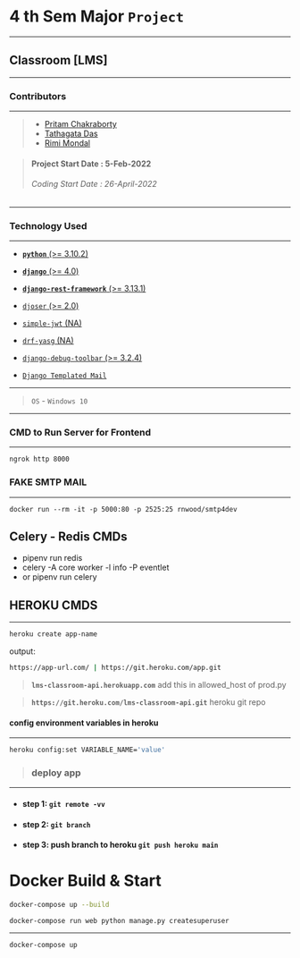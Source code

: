 # 4 th Sem Major `Project`

---

## Classroom [LMS]

---

### Contributors

---

> - [Pritam Chakraborty](https://github.com/PritamChk)
> - [Tathagata Das](https://github.com/TathagataDas99/)
> - [Rimi Mondal](https://github.com/RimiDeb13)

> #### Project Start Date : 5-Feb-2022
>
> ###### Coding Start Date : 26-April-2022

---

### Technology Used

---

- [**`python`** (>= 3.10.2)](https://www.python.org/)
- [**`django`** (>= 4.0)](https://docs.djangoproject.com/en/4.0/intro/install/)
- [**`django-rest-framework`** (>= 3.13.1)](https://www.django-rest-framework.org/)
- [`djoser` (>= 2.0)](https://djoser.readthedocs.io/en/latest/getting_started.html)
- [`simple-jwt` (NA)](https://django-rest-framework-simplejwt.readthedocs.io/en/latest/getting_started.html)
- [`drf-yasg` (NA)](https://django-rest-framework-simplejwt.readthedocs.io/en/latest/drf_yasg_integration.html)
- [`django-debug-toolbar` (>= 3.2.4)](https://django-debug-toolbar.readthedocs.io/en/latest/installation.html)

- [`Django Templated Mail`](https://django-templated-mail.readthedocs.io/en/latest/)

---

> `OS` - `Windows 10`

---

### CMD to Run Server for Frontend

---

```bash
ngrok http 8000
```

### FAKE SMTP MAIL

---

```docker
docker run --rm -it -p 5000:80 -p 2525:25 rnwood/smtp4dev
```

## Celery - Redis CMDs

- pipenv run redis
- celery -A core worker -l info -P eventlet
- or pipenv run celery

## HEROKU CMDS

---

```bash
heroku create app-name
```

output:

```bash
https://app-url.com/ | https://git.heroku.com/app.git
```

> **`lms-classroom-api.herokuapp.com`** add this in allowed_host of prod.py

> **`https://git.heroku.com/lms-classroom-api.git`** heroku git repo

#### config environment variables in heroku

---

```bash
heroku config:set VARIABLE_NAME='value'
```

> ### deploy app

---

- #### step 1: `git remote -vv`
- #### step 2: `git branch`
- #### step 3: push branch to heroku `git push heroku main`

# Docker Build & Start

```bash
docker-compose up --build
```

```docker
docker-compose run web python manage.py createsuperuser
```

---

```bash
docker-compose up
```
